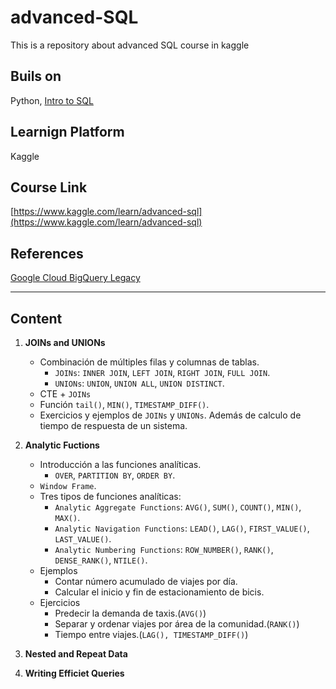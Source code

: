 # advanced-SQL

This is a repository about advanced SQL course in kaggle

## Buils on

Python, [Intro to SQL](https://www.kaggle.com/learn/intro-to-sql)

## Learnign Platform

Kaggle

## Course Link

[https://www.kaggle.com/learn/advanced-sql](https://www.kaggle.com/learn/advanced-sql)

## References

[Google Cloud BigQuery Legacy](https://cloud.google.com/bigquery/docs/reference/legacy-sql)

---

## Content

1. **JOINs and UNIONs**
   - Combinación de múltiples filas y columnas de tablas.
     - `JOINs`: `INNER JOIN`, `LEFT JOIN`, `RIGHT JOIN`, `FULL JOIN`.
     - `UNIONs`: `UNION`, `UNION ALL`, `UNION DISTINCT`.
   - CTE + `JOINs`
   - Función `tail()`, `MIN()`, `TIMESTAMP_DIFF()`.
   - Exercicios y ejemplos de `JOINs` y `UNIONs`. Además de calculo de tiempo de respuesta de un sistema.

2. **Analytic Fuctions**
   - Introducción a las funciones analíticas.
     - `OVER`, `PARTITION BY`, `ORDER BY`.
   - `Window Frame`.
   - Tres tipos de funciones analíticas:
     - `Analytic Aggregate Functions`: `AVG()`, `SUM()`, `COUNT()`, `MIN()`, `MAX()`.
     - `Analytic Navigation Functions`: `LEAD()`, `LAG()`, `FIRST_VALUE()`, `LAST_VALUE()`.
     - `Analytic Numbering Functions`: `ROW_NUMBER()`, `RANK()`, `DENSE_RANK()`, `NTILE()`.
   - Ejemplos
     - Contar número acumulado de viajes por día.
     - Calcular el inicio y fin de estacionamiento de bicis.
   - Ejercicios
     - Predecir la demanda de taxis.(`AVG()`)
     - Separar y ordenar viajes por área de la comunidad.(`RANK()`)
     - Tiempo entre viajes.(`LAG(), TIMESTAMP_DIFF()`)


3. **Nested and Repeat Data**


4. **Writing Efficiet Queries**

